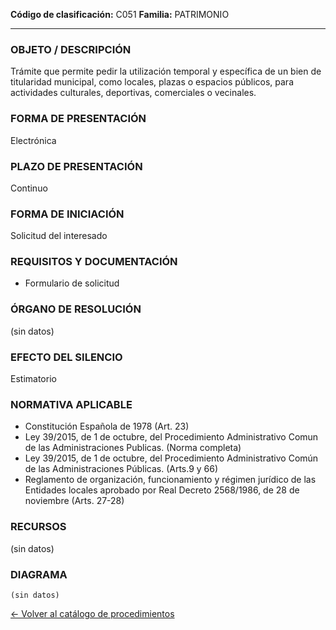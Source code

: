 
**Código de clasificación:** C051
**Familia:** PATRIMONIO

---

### OBJETO / DESCRIPCIÓN

Trámite que permite pedir la utilización temporal y específica de un bien de titularidad municipal, como locales, plazas o espacios públicos, para actividades culturales, deportivas, comerciales o vecinales.

### FORMA DE PRESENTACIÓN

Electrónica

### PLAZO DE PRESENTACIÓN

Continuo

### FORMA DE INICIACIÓN

Solicitud del interesado

### REQUISITOS Y DOCUMENTACIÓN

- Formulario de solicitud

### ÓRGANO DE RESOLUCIÓN

(sin datos)

### EFECTO DEL SILENCIO

Estimatorio

### NORMATIVA APLICABLE

- Constitución Española de 1978 (Art. 23)
- Ley 39/2015, de 1 de octubre, del Procedimiento Administrativo Comun de las Administraciones Publicas. (Norma completa)
- Ley 39/2015, de 1 de octubre, del Procedimiento Administrativo Común de las Administraciones Públicas. (Arts.9 y 66)
- Reglamento de organización, funcionamiento y régimen jurídico de las Entidades locales aprobado por Real Decreto 2568/1986, de 28 de noviembre (Arts. 27-28)

### RECURSOS

(sin datos)

### DIAGRAMA

```mermaid
(sin datos)
```

[← Volver al catálogo de procedimientos](../buscador.md)